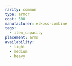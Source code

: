 ```yaml
---
rarity: common
type: armor
cost: 500
manufacturer: elkoss-combine
tags:
  - item_capacity
placement: arms
availability:
  - light
  - medium
  - heavy
---
```

